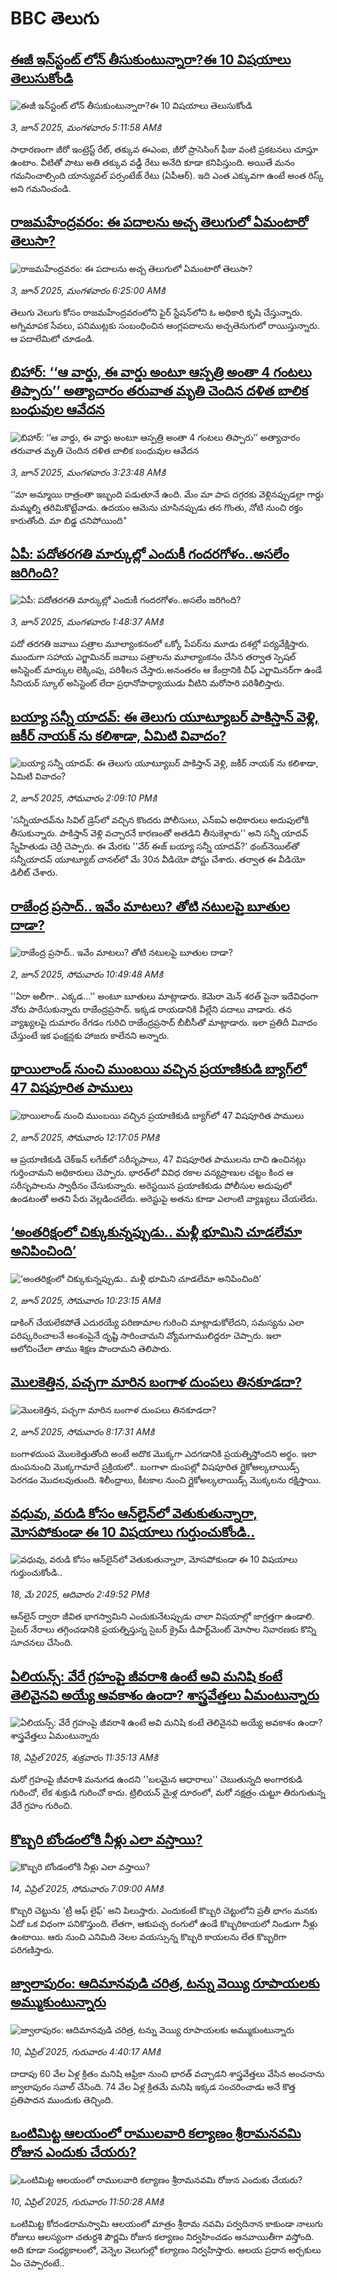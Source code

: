 # BBC తెలుగు## [ఈజీ ఇన్‌స్టంట్‌ లోన్‌ తీసుకుంటున్నారా?ఈ 10 విషయాలు తెలుసుకోండి](https://www.bbc.com/telugu/articles/czr80jrznvmo?at_campaign=githubrss)![ఈజీ ఇన్‌స్టంట్‌ లోన్‌ తీసుకుంటున్నారా?ఈ 10 విషయాలు తెలుసుకోండి](https://ichef.bbci.co.uk/ace/standard/240/cpsprodpb/97f5/live/3605e880-3fb6-11f0-835b-310c7b938e84.jpg)_3, జూన్ 2025, మంగళవారం 5:11:58 AMకి_సాధారణంగా జీరో ఇంట్రెస్ట్‌ రేట్‌, తక్కువ ఈఎంఐ, జీరో ప్రాసెసింగ్‌ ఫీజు వంటి ప్రకటనలు చూస్తూ ఉంటాం. వీటితో పాటు అతి తక్కువ వడ్డీ రేటు అనేది కూడా కనిపిస్తుంది. అయితే మనం గమనించాల్సింది యాన్యువల్ పర్సంటేజ్‌ రేటు (ఏపీఆర్). ఇది ఎంత ఎక్కువగా ఉంటే అంత రిస్క్‌ అని గమనించండి.## [రాజమహేంద్రవరం:  ఈ పదాలను అచ్చ తెలుగులో ఏమంటారో తెలుసా?](https://www.bbc.com/telugu/articles/c706n5dg92ro?at_campaign=githubrss)![రాజమహేంద్రవరం:  ఈ పదాలను అచ్చ తెలుగులో ఏమంటారో తెలుసా?](https://ichef.bbci.co.uk/ace/standard/240/cpsprodpb/53da/live/8e8b6400-3f87-11f0-835b-310c7b938e84.jpg)_3, జూన్ 2025, మంగళవారం 6:25:00 AMకి_తెలుగు వెలుగు కోసం రాజమహేంద్రవరంలోని ఫైర్ స్టేషన్‌లోని ఓ అధికారి కృ‌షి చేస్తున్నారు. అగ్నిమాపక సేవలు, పనిముట్లకు సంబంధించిన ఆంగ్లపదాలను అచ్చతెనుగులో రాయిస్తున్నారు. ఆ పదాలేమిటో చూడండి.## [బిహార్‌: ‘‘ఆ వార్డు, ఈ వార్డు అంటూ ఆస్పత్రి అంతా 4 గంటలు తిప్పారు’’ అత్యాచారం తరువాత మృతి చెందిన దళిత బాలిక బంధువుల ఆవేదన ](https://www.bbc.com/telugu/articles/c17r8kykd5xo?at_campaign=githubrss)![బిహార్‌: ‘‘ఆ వార్డు, ఈ వార్డు అంటూ ఆస్పత్రి అంతా 4 గంటలు తిప్పారు’’ అత్యాచారం తరువాత మృతి చెందిన దళిత బాలిక బంధువుల ఆవేదన ](https://ichef.bbci.co.uk/ace/standard/240/cpsprodpb/7b7e/live/33d19a00-3fcf-11f0-bace-e1270fc31f5e.jpg)_3, జూన్ 2025, మంగళవారం 3:23:48 AMకి_‘‘మా అమ్మాయి రాత్రంతా ఇబ్బంది పడుతూనే ఉంది. మేం మా పాప దగ్గరకు వెళ్లినప్పుడల్లా గార్డు మమ్మల్ని తరిమికొట్టేవాడు. ఉదయం ఆమెను చూసినప్పుడు తన గొంతు, నోటి నుంచి రక్తం కారుతోంది. మా బిడ్డ చనిపోయింది"## [ఏపీ: పదోతరగతి మార్కుల్లో ఎందుకీ గందరగోళం..అసలేం జరిగింది? ](https://www.bbc.com/telugu/articles/c4g2j7pwx1jo?at_campaign=githubrss)![ఏపీ: పదోతరగతి మార్కుల్లో ఎందుకీ గందరగోళం..అసలేం జరిగింది? ](https://ichef.bbci.co.uk/ace/standard/240/cpsprodpb/0284/live/1e2b00c0-3fc4-11f0-b894-1bc5031ee36f.jpg)_3, జూన్ 2025, మంగళవారం 1:48:37 AMకి_పదో తరగతి జవాబు పత్రాల మూల్యాంకనంలో ఒక్కో పేపర్‌ను మూడు దశల్లో పర్యవేక్షిస్తారు.  ముందుగా సహాయ ఎగ్జామినర్‌ జవాబు పత్రాలను మూల్యాంకనం చేసిన తర్వాత స్పెషల్‌ అసిస్టెంట్‌ మార్కుల లెక్కింపు, పరిశీలన చేస్తారు.అనంతరం ఆ కేంద్రానికి చీఫ్‌ ఎగ్జామినర్‌గా ఉండే సీనియర్‌ స్కూల్‌ అసిస్టెంట్‌ లేదా ప్రధానోపాధ్యాయుడు వీటిని మరోసారి పరిశీలిస్తారు.## [బయ్యా సన్నీ యాదవ్: ఈ తెలుగు యూట్యూబర్ పాకిస్తాన్ వెళ్లి, జకీర్ నాయక్ ను కలిశాడా, ఏమిటి వివాదం?](https://www.bbc.com/telugu/articles/c8jgxnplm0mo?at_campaign=githubrss)![బయ్యా సన్నీ యాదవ్: ఈ తెలుగు యూట్యూబర్ పాకిస్తాన్ వెళ్లి, జకీర్ నాయక్ ను కలిశాడా, ఏమిటి వివాదం?](https://ichef.bbci.co.uk/ace/standard/240/cpsprodpb/c559/live/d2a0a1c0-3fad-11f0-b6e6-4ddb91039da1.png)_2, జూన్ 2025, సోమవారం 2:09:10 PMకి_'సన్నీయాదవ్‌ను సివిల్ డ్రెస్‌లో వచ్చిన కొందరు పోలీసులు, ఎన్ఐఏ అధికారులు అదుపులోకి తీసుకున్నారు. పాకిస్తాన్ వెళ్లి వచ్చారనే కారణంతో అతడిని తీసుకెళ్లారు'' అని సన్నీ యాదవ్ స్నేహితుడు చెర్రీ చెప్పారు. ఈ మేరకు ''వేర్ ఈజ్ బయ్యా సన్నీ యాదవ్?' థంబ్‌నెయిల్‌తో సన్నీయాదవ్ యూట్యూబ్ చానల్‌లో మే 30న వీడియో పోస్టు చేశారు. తర్వాత ఈ వీడియో డిలీట్ చేశారు.## [రాజేంద్ర ప్రసాద్.. ఇవేం మాటలు? తోటి నటులపై బూతుల దాడా?](https://www.bbc.com/telugu/articles/cp851rnk4g1o?at_campaign=githubrss)![రాజేంద్ర ప్రసాద్.. ఇవేం మాటలు? తోటి నటులపై బూతుల దాడా?](https://ichef.bbci.co.uk/ace/standard/240/cpsprodpb/f6dd/live/5f81c5f0-3f96-11f0-bace-e1270fc31f5e.png)_2, జూన్ 2025, సోమవారం 10:49:48 AMకి_''ఏరా అలీగా.. ఎక్కడ…'' అంటూ బూతులు మాట్లాడారు. కెమెరా మెన్ శరత్ పైనా ఇదేవిధంగా నోరు పారేసుకున్నారు రాజేంద్రప్రసాద్. ఇక్కడ రాయడానికి వీల్లేని పదాలు వాడారు. తన వ్యాఖ్యలపై దుమారం రేగడం గురిచి రాజేంద్రప్రసాద్ బీబీసీతో మాట్లాడారు. ఇలా ప్రతిదీ వివాదం చేస్తుంటే ఇక  ఫంక్షన్లకు హాజరు కాలేనని అన్నారు.## [థాయిలాండ్ నుంచి ముంబయి వచ్చిన ప్రయాణికుడి బ్యాగ్‌లో 47 విషపూరిత పాములు](https://www.bbc.com/telugu/articles/cj09dg0pqr8o?at_campaign=githubrss)![థాయిలాండ్ నుంచి ముంబయి వచ్చిన ప్రయాణికుడి బ్యాగ్‌లో 47 విషపూరిత పాములు](https://ichef.bbci.co.uk/ace/standard/240/cpsprodpb/27c5/live/2d23ccc0-3fa5-11f0-b6e6-4ddb91039da1.jpg)_2, జూన్ 2025, సోమవారం 12:17:05 PMకి_ఆ ప్రయాణికుడి చెక్‌ఇన్ లగేజ్‌లో సరీసృపాలు, 47 విషపూరిత పాములను దాచి ఉంచినట్లు గుర్తించామని అధికారులు చెప్పారు. భారత్‌లో వివిధ రకాల వన్యప్రాణుల చట్టం కింద ఆ సరీసృపాలను స్వాధీనం చేసుకున్నారు. అరెస్టయిన ప్రయాణికుడు పోలీసుల అదుపులో ఉండటంతో అతని పేరు వెల్లడించలేదు. అరెస్టుపై అతను కూడా ఎలాంటి వ్యాఖ్యలు చేయలేదు.## [‘అంతరిక్షంలో చిక్కుకున్నప్పుడు.. మళ్లీ భూమిని చూడలేమా అనిపించింది’](https://www.bbc.com/telugu/articles/c0mrg9vdr7go?at_campaign=githubrss)![‘అంతరిక్షంలో చిక్కుకున్నప్పుడు.. మళ్లీ భూమిని చూడలేమా అనిపించింది’](https://ichef.bbci.co.uk/ace/standard/240/cpsprodpb/1357/live/c9df3930-3ef3-11f0-835b-310c7b938e84.jpg)_2, జూన్ 2025, సోమవారం 10:23:15 AMకి_డాకింగ్ చేయలేకపోతే ఎదురయ్యే పరిణామాల గురించి మాట్లాడుకోలేదని, సమస్యను ఎలా పరిష్కరించాలనే అంశంపైనే దృష్టి సారించామని వ్యోమగాములిద్దరూ చెప్పారు. ఇలా ఆలోచించేలా తాము శిక్షణ పొందామని తెలిపారు.## [మొలకెత్తిన, పచ్చగా మారిన బంగాళ దుంపలు తినకూడదా? ](https://www.bbc.com/telugu/articles/c0lnjj6wd5go?at_campaign=githubrss)![మొలకెత్తిన, పచ్చగా మారిన బంగాళ దుంపలు తినకూడదా? ](https://ichef.bbci.co.uk/ace/standard/240/cpsprodpb/c4ef/live/ea846e80-3f70-11f0-a6ce-4370c7538a59.jpg)_2, జూన్ 2025, సోమవారం 8:17:31 AMకి_బంగాళదుంప మొలకెత్తుతోంది అంటే అదొక మొక్కగా ఎదగడానికి ప్రయత్నిస్తోందని అర్థం. ఇలా దుంపనుంచి మొక్కగామారే ప్రక్రియలో.. బంగాళా దుంపల్లో విషపూరిత గ్లైకోఅల్కలాయిడ్స్ పెరగడం మొదలవుతుంది. శిలీంధ్రాలు, కీటకాల నుంచి గ్లైకోఅల్కలాయిడ్స్ మొక్కలను రక్షిస్తాయి.## [వధువు, వరుడి కోసం ఆన్‌లైన్‌లో వెతుకుతున్నారా, మోసపోకుండా ఈ 10 విషయాలు గుర్తుంచుకోండి..](https://www.bbc.com/telugu/articles/c5yrny82136o?at_campaign=githubrss)![వధువు, వరుడి కోసం ఆన్‌లైన్‌లో వెతుకుతున్నారా, మోసపోకుండా ఈ 10 విషయాలు గుర్తుంచుకోండి..](https://ichef.bbci.co.uk/ace/standard/240/cpsprodpb/74cc/live/3f04f8a0-28fe-11f0-8c66-ebf25fc2cfef.jpg)_18, మే 2025, ఆదివారం 2:49:52 PMకి_ఆన్‌లైన్ ద్వారా జీవిత భాగస్వామిని ఎంచుకునేటప్పుడు చాలా విషయాల్లో జాగ్రత్తగా ఉండాలి. సైబర్ నేరాలు తగ్గించడానికి ప్రయత్నిస్తున్న సైబర్ క్రైమ్ డిపార్ట్‌మెంట్ మోసాల నివారణకు కొన్ని సూచనలు చేసింది.## [ఏలియన్స్: వేరే గ్రహంపై జీవరాశి ఉంటే అవి మనిషి కంటే తెలివైనవి అయ్యే అవకాశం ఉందా? శాస్త్రవేత్తలు ఏమంటున్నారు](https://www.bbc.com/telugu/articles/cn7xelz1r85o?at_campaign=githubrss)![ఏలియన్స్: వేరే గ్రహంపై జీవరాశి ఉంటే అవి మనిషి కంటే తెలివైనవి అయ్యే అవకాశం ఉందా? శాస్త్రవేత్తలు ఏమంటున్నారు](https://ichef.bbci.co.uk/ace/standard/240/cpsprodpb/b07b/live/a29a56f0-1b9b-11f0-a455-cf1d5f751d2f.png)_18, ఏప్రిల్ 2025, శుక్రవారం 11:35:13 AMకి_మరో గ్రహంపై జీవరాశి మనుగడ ఉందని ''బలమైన ఆధారాలు'' చెబుతున్నది అంగారకుడి గురించో, లేక శుక్రుడి గురించో కాదు. ట్రిలియన్ మైళ్ల దూరంలో, మరో నక్షత్రం చుట్టూ తిరుగుతున్న వేరే గ్రహం గురించి.## [కొబ్బరి బోండంలోకి నీళ్లు ఎలా వస్తాయి?](https://www.bbc.com/telugu/articles/czjn4mzxxy8o?at_campaign=githubrss)![కొబ్బరి బోండంలోకి నీళ్లు ఎలా వస్తాయి?](https://ichef.bbci.co.uk/ace/standard/240/cpsprodpb/46c5/live/684a55e0-18fd-11f0-8b11-7756b7b808cc.jpg)_14, ఏప్రిల్ 2025, సోమవారం 7:09:00 AMకి_కొబ్బరి చెట్టును 'ట్రీ ఆఫ్ లైఫ్' అని పిలుస్తారు. ఎందుకంటే కొబ్బరి చెట్టులోని ప్రతీ భాగం మనకు ఏదో ఒక విధంగా పనికొస్తుంది. లేతగా, ఆకుపచ్చ రంగులో ఉండే కొబ్బరికాయలో నిండుగా నీళ్లు ఉంటాయి. ఆరు నుంచి ఎనిమిది నెలల వయస్సున్న కొబ్బరి కాయలను లేత కొబ్బరిగా పరిగణిస్తారు.## [జ్వాలాపురం: ఆదిమానవుడి చరిత్ర, టన్ను వెయ్యి రూపాయలకు అమ్ముకుంటున్నారు ](https://www.bbc.com/telugu/articles/creqqnwdd5qo?at_campaign=githubrss)![జ్వాలాపురం: ఆదిమానవుడి చరిత్ర, టన్ను వెయ్యి రూపాయలకు అమ్ముకుంటున్నారు ](https://ichef.bbci.co.uk/ace/standard/240/cpsprodpb/765e/live/b472e2d0-15b4-11f0-842b-a7355694993d.jpg)_10, ఏప్రిల్ 2025, గురువారం 4:40:17 AMకి_దాదాపు 60 వేల ఏళ్ల క్రితం మనిషి ఆఫ్రికా నుంచి భారత్ వచ్చాడని శాస్త్రవేత్తలు వేసిన అంచనాను జ్వాలాపురం సవాల్ చేసింది. 74 వేల ఏళ్ల క్రితమే మనిషి ఇక్కడ సంచరించాడు అనే కొత్త ప్రతిపాదన ముందుకు తెచ్చింది.## [ఒంటిమిట్ట ఆలయంలో రాములవారి కల్యాణం శ్రీరామనవమి రోజున ఎందుకు చేయరు?](https://www.bbc.com/telugu/articles/ce822j5e465o?at_campaign=githubrss)![ఒంటిమిట్ట ఆలయంలో రాములవారి కల్యాణం శ్రీరామనవమి రోజున ఎందుకు చేయరు?](https://ichef.bbci.co.uk/ace/standard/240/cpsprodpb/fed5/live/25534d40-1601-11f0-b58a-6113af226972.jpg)_10, ఏప్రిల్ 2025, గురువారం 11:50:28 AMకి_ఒంటిమిట్ట కోదండరామస్వామి ఆలయంలో మాత్రం శ్రీరామ నవమి పర్వదినాన కాకుండా నాలుగు రోజులు ఆలస్యంగా చతుర్దశి పౌర్ణమి రోజున కల్యాణం నిర్వహించడం ఆనవాయితీగా వస్తోంది. అది కూడా సంధ్యకాలంలో, వెన్నెల వెలుగుల్లో కల్యాణం నిర్వహిస్తారు. ఆలయ ప్రధాన అర్చకులు ఏం చెప్పారంటే..